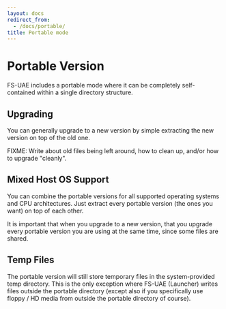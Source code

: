 ```yaml
---
layout: docs
redirect_from:
  - /docs/portable/
title: Portable mode
---
```


# Portable Version

FS-UAE includes a portable mode where it can be completely self-contained within a single directory structure.

## Upgrading

You can generally upgrade to a new version by simple extracting the new version on top of the old one.

FIXME: Write about old files being left around, how to clean up, and/or how to upgrade "cleanly".

## Mixed Host OS Support

You can combine the portable versions for all supported operating systems and CPU architectures. Just extract every portable version (the ones you want) on top of each other.

It is important that when you upgrade to a new version, that you upgrade every portable version you are using at the same time, since some files are shared.

## Temp Files

The portable version will still store temporary files in the system-provided temp directory. This is the only exception where FS-UAE (Launcher) writes files outside the portable directory (except also if you specifically use floppy / HD media from outside the portable directory of course).

